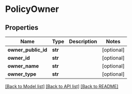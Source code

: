 # PolicyOwner

## Properties

| Name                | Type    | Description | Notes      |
| ------------------- | ------- | ----------- | ---------- |
| **owner_public_id** | **str** |             | [optional] |
| **owner_id**        | **str** |             | [optional] |
| **owner_name**      | **str** |             | [optional] |
| **owner_type**      | **str** |             | [optional] |

[[Back to Model list]](../README.md#documentation-for-models) [[Back to API list]](../README.md#documentation-for-api-endpoints) [[Back to README]](../README.md)
